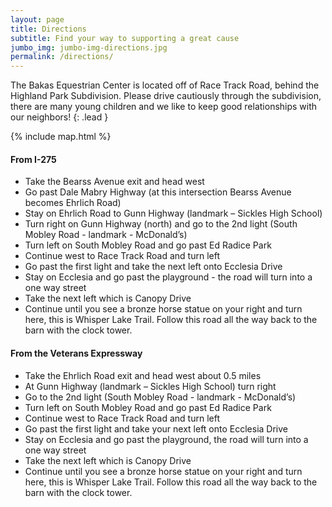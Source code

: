 ```yaml
---
layout: page
title: Directions
subtitle: Find your way to supporting a great cause
jumbo_img: jumbo-img-directions.jpg
permalink: /directions/
---
```


The Bakas Equestrian Center is located off of Race Track Road, behind the Highland Park Subdivision.  Please drive cautiously through the subdivision, there are many young children and we like to keep good relationships with our neighbors!
{: .lead }

{% include map.html %}

#### From I-275

* Take the Bearss Avenue exit and head west
* Go past Dale Mabry Highway (at this intersection Bearss Avenue becomes Ehrlich Road)
* Stay on Ehrlich Road to Gunn Highway (landmark – Sickles High School)
* Turn right on Gunn Highway (north) and go to the 2nd light (South Mobley Road - landmark - McDonald’s)
* Turn left on South Mobley Road and go past Ed Radice Park
* Continue west to Race Track Road and turn left
* Go past the first light and take the next left onto Ecclesia Drive
* Stay on Ecclesia and go past the playground - the road will turn into a one way street
* Take the next left which is Canopy Drive
* Continue until you see a bronze horse statue on your right and turn here, this is Whisper Lake Trail. Follow this road all the way back to the barn with the clock tower.

#### From the Veterans Expressway

* Take the Ehrlich Road exit and head west about 0.5 miles
* At Gunn Highway (landmark – Sickles High School) turn right
* Go to the 2nd light (South Mobley Road - landmark - McDonald’s)
* Turn left on South Mobley Road and go past Ed Radice Park
* Continue west to Race Track Road and turn left
* Go past the first light and take your next left onto Ecclesia Drive
* Stay on Ecclesia and go past the playground, the road will turn into a one way street
* Take the next left which is Canopy Drive
* Continue until you see a bronze horse statue on your right and turn here, this is Whisper Lake Trail. Follow this road all the way back to the barn with the clock tower.
